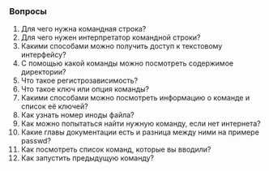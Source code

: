 ### Вопросы

1. Для чего нужна командная строка?
2. Для чего нужен интерпретатор командной строки?
3. Какими способами можно получить доступ к текстовому интерфейсу?
4. С помощью какой команды можно посмотреть содержимое директории?
5. Что такое регистрозависимость?
6. Что такое ключ или опция команды?
7. Какими способами можно посмотреть информацию о команде и список её ключей?
8. Как узнать номер иноды файла?
9. Как можно попытаться найти нужную команду, если нет интернета?
10. Какие главы документации есть и разница между ними на примере passwd?
11. Как посмотреть список команд, которые вы вводили?
12. Как запустить предыдущую команду?
